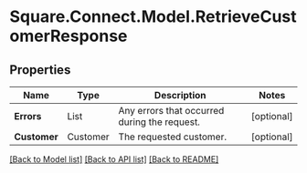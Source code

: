 # Square.Connect.Model.RetrieveCustomerResponse
## Properties

Name | Type | Description | Notes
------------ | ------------- | ------------- | -------------
**Errors** | List<Error> | Any errors that occurred during the request. | [optional] 
**Customer** | Customer | The requested customer. | [optional] 



[[Back to Model list]](../README.md#documentation-for-models) [[Back to API list]](../README.md#documentation-for-api-endpoints) [[Back to README]](../README.md)

